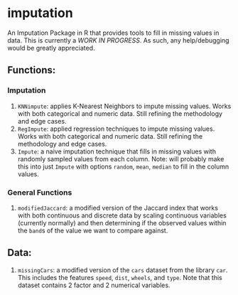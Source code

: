# imputation
An Imputation Package in R that provides tools to fill in missing values in data. This is currently a *WORK IN PROGRESS*. As such, any help/debugging would be greatly appreciated. 

## Functions:
### Imputation
1) `KNNimpute`: applies K-Nearest Neighbors to impute missing values. Works with both categorical and numeric data. Still refining the methodology and edge cases.
2) `RegImpute`: applied regression techniques to impute missing values. Works with both categorical and numeric data. Still refining the methodology and edge cases.
3) `Impute`: a naive imputation technique that fills in missing values with randomly sampled values from each column. Note: will probably make this into just `Impute` with options `random`, `mean`, `median` to fill in the column values. 
### General Functions
1) `modifiedJaccard`: a modified version of the Jaccard index that works with both continuous and discrete data by scaling continuous variables (currently normally) and then determining if the observed values within the `band`s of the value we want to compare against.

## Data:
1) `missingCars`: a modified version of the `cars` dataset from the library `car`. This includes the features `speed`, `dist`, `wheels`, and `type`. Note that this dataset contains 2 factor and 2 numerical variables. 
